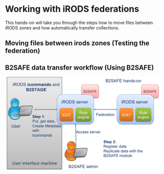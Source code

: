 # Working with iRODS federations
This hands-on will take you through the steps how to move files between iRODS zones and how automatically transfer collections.

## Moving files between irods zones (Testing the federation)



## B2SAFE data transfer workflow (Using B2SAFE)
![Using B2SAFE](B2SAFE_using.png)
